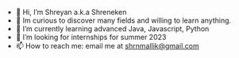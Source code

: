 - 👋 Hi, I’m Shreyan a.k.a Shreneken
- 👀 Im curious to discover many fields and willing to learn anything.
- 🌱 I’m currently learning advanced Java, Javascript, Python
- 💞️ I’m looking for internships for summer 2023
- 📫 How to reach me: email me at shrnmallik@gmail.com

<!---
Shreneken/Shreneken is a ✨ special ✨ repository because its `README.md` (this file) appears on your GitHub profile.
You can click the Preview link to take a look at your changes.
--->
